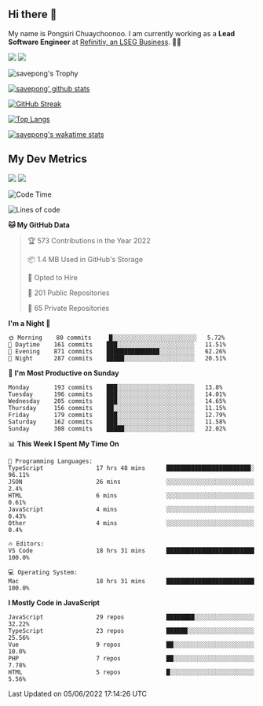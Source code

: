 ## Hi there 👋

My name is Pongsiri Chuaychoonoo. I am currently working as a **Lead Software Engineer** at [Refinitiv, an LSEG Business](https://www.refinitiv.com). 👨‍💻

[<img src="https://img.shields.io/badge/savepong.com-%230077B5.svg?&style=for-the-badge&color=81e6d9" />](https://savepong.com)
[<img src="https://img.shields.io/badge/linkedin-%230077B5.svg?&style=for-the-badge&logo=linkedin&logoColor=white" />](https://www.linkedin.com/in/savepong)

![savepong's Trophy](https://github-profile-trophy.vercel.app/?username=savepong&theme=flat&rank=SECRET,SSS,SS,S,AAA,AA,A&margin-w=15&no-bg=true&no-frame=true)

[![savepong' github stats](https://github-readme-stats.vercel.app/api?username=savepong&show_icons=true&count_private=true&theme=gotham&hide_border=true&bg_color=00000000&text_color=768390FF)](https://savepong.com/posts/stats)

[![GitHub Streak](https://github-readme-streak-stats.herokuapp.com?user=savepong&theme=gotham&hide_border=true&background=00000000&dates=768390FF)](https://savepong.com/posts/stats)

[![Top Langs](https://github-readme-stats.vercel.app/api/top-langs/?username=savepong&layout=compact&langs_count=10&theme=gotham&hide_border=true&bg_color=00000000&text_color=768390FF)](https://savepong.com/posts/stats)

[![savepong's wakatime stats](https://github-readme-stats.vercel.app/api/wakatime?username=@savepong&layout=default&theme=gotham&hide_border=true&bg_color=00000000&text_color=768390FF)](https://savepong.com/posts/stats)

## My Dev Metrics

[![](https://komarev.com/ghpvc/?username=savepong&color=blue&label=Profile%20Views)](https://github.com/savepong)
[![](https://img.shields.io/github/followers/savepong?label=GitHub%20Followers)](https://github.com/savepong)

<!--START_SECTION:waka-->
![Code Time](http://img.shields.io/badge/Code%20Time-0%20secs-blue)

![Lines of code](https://img.shields.io/badge/From%20Hello%20World%20I%27ve%20Written-4%20Million%20lines%20of%20code-blue)

**🐱 My GitHub Data** 

> 🏆 573 Contributions in the Year 2022
 > 
> 📦 1.4 MB Used in GitHub's Storage 
 > 
> 💼 Opted to Hire
 > 
> 📜 201 Public Repositories 
 > 
> 🔑 65 Private Repositories  
 > 
**I'm a Night 🦉** 

```text
🌞 Morning    80 commits     █░░░░░░░░░░░░░░░░░░░░░░░░   5.72% 
🌆 Daytime    161 commits    ███░░░░░░░░░░░░░░░░░░░░░░   11.51% 
🌃 Evening    871 commits    ███████████████░░░░░░░░░░   62.26% 
🌙 Night      287 commits    █████░░░░░░░░░░░░░░░░░░░░   20.51%

```
📅 **I'm Most Productive on Sunday** 

```text
Monday       193 commits    ███░░░░░░░░░░░░░░░░░░░░░░   13.8% 
Tuesday      196 commits    ███░░░░░░░░░░░░░░░░░░░░░░   14.01% 
Wednesday    205 commits    ███░░░░░░░░░░░░░░░░░░░░░░   14.65% 
Thursday     156 commits    ██░░░░░░░░░░░░░░░░░░░░░░░   11.15% 
Friday       179 commits    ███░░░░░░░░░░░░░░░░░░░░░░   12.79% 
Saturday     162 commits    ███░░░░░░░░░░░░░░░░░░░░░░   11.58% 
Sunday       308 commits    █████░░░░░░░░░░░░░░░░░░░░   22.02%

```


📊 **This Week I Spent My Time On** 

```text
💬 Programming Languages: 
TypeScript               17 hrs 48 mins      ████████████████████████░   96.11% 
JSON                     26 mins             ░░░░░░░░░░░░░░░░░░░░░░░░░   2.4% 
HTML                     6 mins              ░░░░░░░░░░░░░░░░░░░░░░░░░   0.61% 
JavaScript               4 mins              ░░░░░░░░░░░░░░░░░░░░░░░░░   0.43% 
Other                    4 mins              ░░░░░░░░░░░░░░░░░░░░░░░░░   0.4%

🔥 Editors: 
VS Code                  18 hrs 31 mins      █████████████████████████   100.0%

💻 Operating System: 
Mac                      18 hrs 31 mins      █████████████████████████   100.0%

```

**I Mostly Code in JavaScript** 

```text
JavaScript               29 repos            ████████░░░░░░░░░░░░░░░░░   32.22% 
TypeScript               23 repos            ██████░░░░░░░░░░░░░░░░░░░   25.56% 
Vue                      9 repos             ██░░░░░░░░░░░░░░░░░░░░░░░   10.0% 
PHP                      7 repos             ██░░░░░░░░░░░░░░░░░░░░░░░   7.78% 
HTML                     5 repos             █░░░░░░░░░░░░░░░░░░░░░░░░   5.56%

```



 Last Updated on 05/06/2022 17:14:26 UTC
<!--END_SECTION:waka-->

<!--
**savepong/savepong** is a ✨ _special_ ✨ repository because its `README.md` (this file) appears on your GitHub profile.

Here are some ideas to get you started:

- 🔭 I’m currently working on WebComponents and TypeScript.
- 🌱 I’m currently learning ...
- 👯 I’m looking to collaborate on ...
- 🤔 I’m looking for help with ...
- 💬 Ask me about ...
- 📫 How to reach me: ...
- 😄 Pronouns: ...
- ⚡ Fun fact: ...
-->
